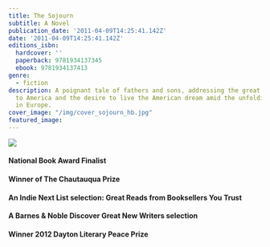 ```yaml
---
title: The Sojourn
subtitle: A Novel
publication_date: '2011-04-09T14:25:41.142Z'
date: '2011-04-09T14:25:41.142Z'
editions_isbn:
  hardcover: ''
  paperback: 9781934137345
  ebook: 9781934137413
genre:
  - fiction
description: A poignant tale of fathers and sons, addressing the great immigration
  to America and the desire to live the American dream amid the unfolding tragedy
  in Europe.
cover_image: "/img/cover_sojourn_hb.jpg"
featured_image:
---
```

![](/img/nba_finalist.gif)

#### National Book Award Finalist

#### Winner of The Chautauqua Prize

#### An Indie Next List selection: Great Reads from Booksellers You Trust

#### A Barnes & Noble Discover Great New Writers selection

#### Winner 2012 Dayton Literary Peace Prize
